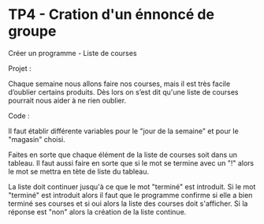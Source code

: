 # TP4 - Cration d'un énnoncé de groupe
Créer un programme - Liste de courses


Projet :

Chaque semaine nous allons faire nos courses, mais il est très facile d’oublier certains produits. Dès lors on s’est dit qu'une liste de courses pourrait nous aider à ne rien oublier.

Code :

Il faut établir différente variables pour le "jour de la semaine" et pour le "magasin" choisi.

Faites en sorte que chaque élément de la liste de courses soit dans un tableau. Il faut aussi faire en sorte que si le mot se termine avec un "!" alors le mot se mettra en tète de liste du tableau.

La liste doit continuer jusqu'à ce que le mot "terminé" est introduit. Si le mot "terminé" est introduit alors il faut que le programme confirme si elle a bien terminé ses courses et si oui alors la liste des courses doit s'afficher. Si la réponse est "non" alors la création de la liste continue.
